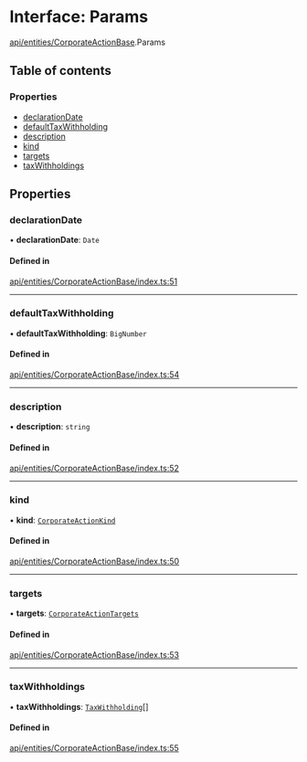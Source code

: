 # Interface: Params

[api/entities/CorporateActionBase](../wiki/api.entities.CorporateActionBase).Params

## Table of contents

### Properties

- [declarationDate](../wiki/api.entities.CorporateActionBase.Params#declarationdate)
- [defaultTaxWithholding](../wiki/api.entities.CorporateActionBase.Params#defaulttaxwithholding)
- [description](../wiki/api.entities.CorporateActionBase.Params#description)
- [kind](../wiki/api.entities.CorporateActionBase.Params#kind)
- [targets](../wiki/api.entities.CorporateActionBase.Params#targets)
- [taxWithholdings](../wiki/api.entities.CorporateActionBase.Params#taxwithholdings)

## Properties

### declarationDate

• **declarationDate**: `Date`

#### Defined in

[api/entities/CorporateActionBase/index.ts:51](https://github.com/PolymeshAssociation/polymesh-sdk/blob/3d14e829/src/api/entities/CorporateActionBase/index.ts#L51)

___

### defaultTaxWithholding

• **defaultTaxWithholding**: `BigNumber`

#### Defined in

[api/entities/CorporateActionBase/index.ts:54](https://github.com/PolymeshAssociation/polymesh-sdk/blob/3d14e829/src/api/entities/CorporateActionBase/index.ts#L54)

___

### description

• **description**: `string`

#### Defined in

[api/entities/CorporateActionBase/index.ts:52](https://github.com/PolymeshAssociation/polymesh-sdk/blob/3d14e829/src/api/entities/CorporateActionBase/index.ts#L52)

___

### kind

• **kind**: [`CorporateActionKind`](../wiki/api.entities.CorporateActionBase.types.CorporateActionKind)

#### Defined in

[api/entities/CorporateActionBase/index.ts:50](https://github.com/PolymeshAssociation/polymesh-sdk/blob/3d14e829/src/api/entities/CorporateActionBase/index.ts#L50)

___

### targets

• **targets**: [`CorporateActionTargets`](../wiki/api.entities.CorporateActionBase.types.CorporateActionTargets)

#### Defined in

[api/entities/CorporateActionBase/index.ts:53](https://github.com/PolymeshAssociation/polymesh-sdk/blob/3d14e829/src/api/entities/CorporateActionBase/index.ts#L53)

___

### taxWithholdings

• **taxWithholdings**: [`TaxWithholding`](../wiki/api.entities.CorporateActionBase.types.TaxWithholding)[]

#### Defined in

[api/entities/CorporateActionBase/index.ts:55](https://github.com/PolymeshAssociation/polymesh-sdk/blob/3d14e829/src/api/entities/CorporateActionBase/index.ts#L55)
